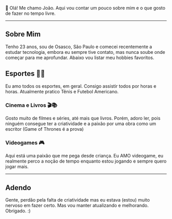 

👋 Olá! Me chamo João. Aqui vou contar um pouco sobre mim e o que gosto de fazer no tempo livre.

---

## Sobre Mim
Tenho 23 anos, sou de Osasco, São Paulo e comecei recentemente a estudar tecnologia, embora eu sempre tive contato, mas nunca soube onde começar para me aprofundar. 
Abaixo vou listar meu hobbies favoritos.

## Esportes 🎾🏈

Eu amo todos os esportes, em geral. Consigo assistir todos por horas e horas. Atualmente pratico Tênis e Futebol Americano. 

### Cinema e Livros 🎬📚

Gosto muito de filmes e séries, até mais que livros. Porém, adoro ler, pois ninguém consegue ter a criatividade e a paixão por uma obra como um escritor (Game of Thrones é a prova)

### Videogames 🎮

Aqui está uma paixão que me pega desde criança. Eu AMO videogame, eu realmente perco a noção de tempo enquanto estou jogando e sempre quero jogar mais. 

---

## Adendo

Gente, perdão pela falta de criatividade mas eu estava (estou) muito nervoso em fazer certo. Mas vou manter atualizando e melhorando. Obrigado. :)
